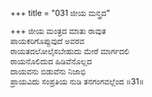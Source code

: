 +++
title = "031 ಜೀಯ ಮನ್ತ್ರದ"

+++
ಜೀಯ ಮಂತ್ರದ ಮಾತು ರಾವುತ  
ಪಾಯಕರಿಗೊಪ್ಪುವುದೆ ಅವರವ  
ರಾಯತದಲೋಲೈಸಬೇಹುದು ಮೇರೆ ಮಾರ್ಗದಲಿ  
ರಾಯನೊಲಿದುದ ಹಿಡಿವೆನೊಲ್ಲದ  
ದಾಯವನು ಬಿಡುವೆನು ನಿಜಾಭಿ  
ಪ್ರಾಯವಿದು ಸಂಪ್ರತಿಯ ನುಡಿ ತನಗಂಗವಲ್ಲೆಂದ    ॥31॥